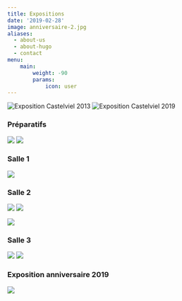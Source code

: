 ```yaml
---
title: Expositions
date: '2019-02-28'
image: anniversaire-2.jpg
aliases:
  - about-us
  - about-hugo
  - contact
menu:
    main: 
        weight: -90
        params:
            icon: user
---
```


![Exposition Castelviel 2013](castelviel-2013.jpg)  ![Exposition Castelviel 2019](castelart-2019.jpg)

### Préparatifs

![](preparatifs-2.jpg)  ![](preparatifs-1.jpg)

### Salle 1

![](salle-1.jpg)

### Salle 2

![](salle-2-1.jpg)  ![](salle-2-2.jpg)

![](salle-2-3.jpg)

### Salle 3

![](salle-3-1.jpg)  ![](salle-3-2.jpg)

### Exposition anniversaire 2019

![](anniversaire-1.jpg)





